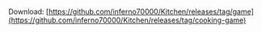 Download: [https://github.com/inferno70000/Kitchen/releases/tag/game](https://github.com/inferno70000/Kitchen/releases/tag/cooking-game)

